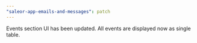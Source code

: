 ```yaml
---
"saleor-app-emails-and-messages": patch
---
```


Events section UI has been updated. All events are displayed now as single table.
